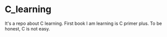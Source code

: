 # C_learning
It's a repo about C learning.
First book I am learning is C primer plus.
To be honest, C is not easy.
